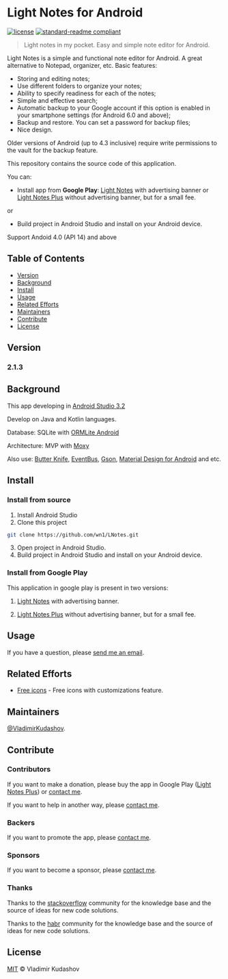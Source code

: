 # Light Notes for Android

[![license](https://img.shields.io/github/license/mashape/apistatus.svg)](https://opensource.org/licenses/MIT) [![standard-readme compliant](https://img.shields.io/badge/readme%20style-standard-brightgreen.svg?style=flat-square)](https://github.com/RichardLitt/standard-readme) 

> Light notes in my pocket.
> Easy and simple note editor for Android.

Light Notes is a simple and functional note editor for Android. 
A great alternative to Notepad, organizer, etc. 
Basic features:
- Storing and editing notes;
- Use different folders to organize your notes;
- Ability to specify readiness for each of the notes;
- Simple and effective search;
- Automatic backup to your Google account if this option is enabled in your smartphone settings (for Android 6.0 and above);
- Backup and restore. You can set a password for backup files;
- Nice design.

Older versions of Android (up to 4.3 inclusive) require write permissions to the vault for the backup feature.

This repository contains the source code of this application.

You can:
- Install app from **Google Play**:
    [Light Notes](https://play.google.com/store/apps/details?id=ru.q_dev.LNote) with advertising banner 
    or
    [Light Notes Plus](https://play.google.com/store/apps/details?id=ru.q_dev.LNoteP) without advertising banner, but for a small fee.

or

- Build project in Android Studio and install on your Android device.

Support Andoid 4.0 (API 14) and above

## Table of Contents

- [Version ](#version)
- [Background](#background)
- [Install](#install)
- [Usage](#usage)
- [Related Efforts](#related-efforts)
- [Maintainers](#maintainers)
- [Contribute](#contribute)
- [License](#license)


## Version 
### 2.1.3

## Background

This app developing in [Android Studio 3.2](https://developer.android.com/studio/) 

Develop on Java and Kotlin languages. 

Database: SQLite with [ORMLite Android](https://github.com/j256/ormlite-android)

Architecture: MVP with [Moxy](https://github.com/Arello-Mobile/Moxy)

Also use: 
[Butter Knife](https://github.com/JakeWharton/butterknife), 
[EventBus](https://github.com/greenrobot/EventBus),
[Gson](https://github.com/google/gson),
[Material Design for Android](https://developer.android.com/design/material/)
and etc.

## Install

### Install from source

1. Install Android Studio
2. Clone this project
```sh
git clone https://github.com/wn1/LNotes.git
```
3. Open project in Android Studio.
4. Build project in Android Studio and install on your Android device.

### Install from Google Play

This application in google play is present in two versions:

1. [Light Notes](https://play.google.com/store/apps/details?id=ru.q_dev.LNote) with advertising banner.

2. [Light Notes Plus](https://play.google.com/store/apps/details?id=ru.q_dev.LNoteP) without advertising banner, but for a small fee.

## Usage
If you have a question, please [send me an email](mailto:v.kudashov.83@yandex.ru).

## Related Efforts

- [Free icons](https://icons8.ru) - Free icons with customizations feature.

## Maintainers

[@VladimirKudashov](https://github.com/wn1).

## Contribute

### Contributors
If you want to make a donation, please buy the app in Google Play ([Light Notes Plus](https://play.google.com/store/apps/details?id=ru.q_dev.LNoteP)) or [contact me](mailto:v.kudashov.83@yandex.ru).

If you want to help in another way, please [contact me](mailto:v.kudashov.83@yandex.ru).

### Backers
If you want to promote the app, please [contact me](mailto:v.kudashov.83@yandex.ru).

### Sponsors
If you want to become a sponsor, please [contact me](mailto:v.kudashov.83@yandex.ru).

### Thanks
Thanks to the [stackoverflow](https://stackoverflow.com) community for the knowledge base and the source of ideas for new code solutions.

Thanks to the [habr](https://habr.com) community for the knowledge base and the source of ideas for new code solutions.

## License

[MIT](LICENSE) © Vladimir Kudashov
